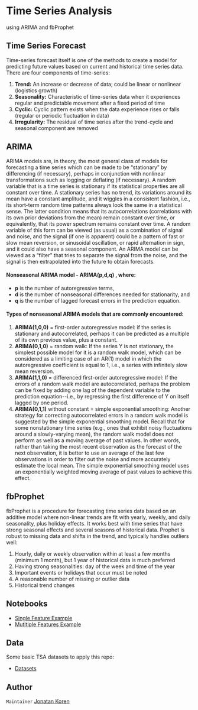 # Time Series Analysis
using ARIMA and fbProphet

## Time Series Forecast
Time-series forecast itself is one of the methods to create a model for predicting future values based on current and historical time series data. There are four components of time-series:
1. <strong>Trend:</strong> An increase or decrease of data; could be linear or nonlinear (logistics growth)
2. <strong>Seasonality:</strong> Characteristic of time-series data when it experiences regular and predictable movement after a fixed period of time
3. <strong>Cyclic:</strong> Cyclic pattern exists when the data experience rises or falls (regular or periodic fluctuation in data)
4. <strong>Irregularity:</strong> The residual of time series after the trend-cycle and seasonal component are removed


## ARIMA
ARIMA models are, in theory, the most general class of models for forecasting a time series which can be made to be “stationary” by differencing (if necessary), perhaps in conjunction with nonlinear transformations such as logging or deflating (if necessary). A random variable that is a time series is stationary if its statistical properties are all constant over time.  A stationary series has no trend, its variations around its mean have a constant amplitude, and it wiggles in a consistent fashion, i.e., its short-term random time patterns always look the same in a statistical sense.  The latter condition means that its autocorrelations (correlations with its own prior deviations from the mean) remain constant over time, or equivalently, that its power spectrum remains constant over time.  A random variable of this form can be viewed (as usual) as a combination of signal and noise, and the signal (if one is apparent) could be a pattern of fast or slow mean reversion, or sinusoidal oscillation, or rapid alternation in sign, and it could also have a seasonal component.  An ARIMA model can be viewed as a “filter” that tries to separate the signal from the noise, and the signal is then extrapolated into the future to obtain forecasts.
#### Nonseasonal ARIMA model - ARIMA(p,d,q) , where: 
* <strong>p</strong> is the number of autoregressive terms, 
* <strong>d</strong> is the number of nonseasonal differences needed for stationarity, and 
* <strong>q</strong> is the number of lagged forecast errors in the prediction equation. 

#### Types of nonseasonal ARIMA models that are commonly encountered:
1. <strong>ARIMA(1,0,0)</strong> = first-order autoregressive model:
if the series is stationary and autocorrelated, perhaps it can be predicted as a multiple of its own previous value, plus a constant.
2. <strong>ARIMA(0,1,0)</strong> = random walk:
If the series Y is not stationary, the simplest possible model for it is a random walk model, which can be considered as a limiting case of an AR(1) model in which the autoregressive coefficient is equal to 1, i.e., a series with infinitely slow mean reversion.
3. <strong>ARIMA(1,1,0)</strong> = differenced first-order autoregressive model:
If the errors of a random walk model are autocorrelated, perhaps the problem can be fixed by adding one lag of the dependent variable to the prediction equation--i.e., by regressing the first difference of Y on itself lagged by one period.
4. <strong>ARIMA(0,1,1)</strong> without constant = simple exponential smoothing:
Another strategy for correcting autocorrelated errors in a random walk model is suggested by the simple exponential smoothing model. Recall that for some nonstationary time series (e.g., ones that exhibit noisy fluctuations around a slowly-varying mean), the random walk model does not perform as well as a moving average of past values. In other words, rather than taking the most recent observation as the forecast of the next observation, it is better to use an average of the last few observations in order to filter out the noise and more accurately estimate the local mean. The simple exponential smoothing model uses an exponentially weighted moving average of past values to achieve this effect.

## fbProphet
fbProphet is a procedure for forecasting time series data based on an additive model where non-linear trends are fit with yearly, weekly, and daily seasonality, plus holiday effects. It works best with time series that have strong seasonal effects and several seasons of historical data. Prophet is robust to missing data and shifts in the trend, and typically handles outliers well:
1. Hourly, daily or weekly observation within at least a few months (minimum 1 month), but 1 year of historical data is much preferred
2. Having strong seasonalities: day of the week and time of the year
3. Important events or holidays that occur must be noted
4. A reasonable number of missing or outlier data
5. Historical trend changes

## Notebooks
* [Single Feature Example](https://github.com/jonykoren/Time_Series_Analysis/blob/master/Minimum_Daily_Temperatures.ipynb)
* [Mutltiple Features Example](https://github.com/jonykoren/Time_Series_Analysis/blob/master/Superstore.ipynb)

## Data
Some basic TSA datasets to apply this repo:
* [Datasets](https://github.com/jonykoren/Time_Series_Analysis/tree/master/data)

## Author
`Maintainer` [Jonatan Koren](https://jonykoren.github.io/)


